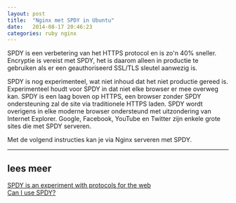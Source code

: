 ```yaml
---
layout: post
title:  "Nginx met SPDY in Ubuntu"
date:   2014-08-17 20:46:23
categories: ruby nginx
---
```


SPDY is een verbetering van het HTTPS protocol en is zo'n 40% sneller. Encryptie
is vereist met SPDY, het is daarom alleen in productie te gebruiken als er een
geauthoriseerd SSL/TLS sleutel aanwezig is.

SPDY is nog experimenteel, wat niet inhoud dat het niet productie gereed is.
Experimenteel houdt voor SPDY in dat niet elke browser er mee overweg kan. SPDY
is een laag boven op HTTPS, een browser zonder SPDY ondersteuning zal de site via
traditionele HTTPS laden. SPDY wordt overigens in elke moderne browser ondersteund
met uitzondering van Internet Explorer. Google, Facebook, YouTube en Twitter zijn
enkele grote sites die met SPDY serveren.

Met de volgend instructies kan je via Nginx serveren met SPDY.

---

## lees meer

[SPDY is an experiment with protocols for the web](http://www.chromium.org/spdy)  
[Can I use SPDY?](http://caniuse.com/#feat=spdy)  
